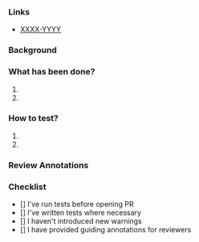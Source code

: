### Links
- [XXXX-YYYY](https://jira.attlasian.net/browse/XXXX-YYYY)

### Background
<!-- In contrast to the description in the ticket this should provide as much technical background as possible -->

### What has been done?
1. 
2. 

### How to test?
1. 
2. 

<!-- If the PR is over 1000 lines, let the reviewer know how to best review this PR, what to look at first etc. -->
### Review Annotations

### Checklist
<!-- Please make sure to check the following boxes by putting an x in the [ ] (don't: [x ], [ x], do: [x]) -->
- [] I've run tests before opening PR
- [] I've written tests where necessary
- [] I haven't introduced new warnings
- [] I have provided guiding annotations for reviewers
